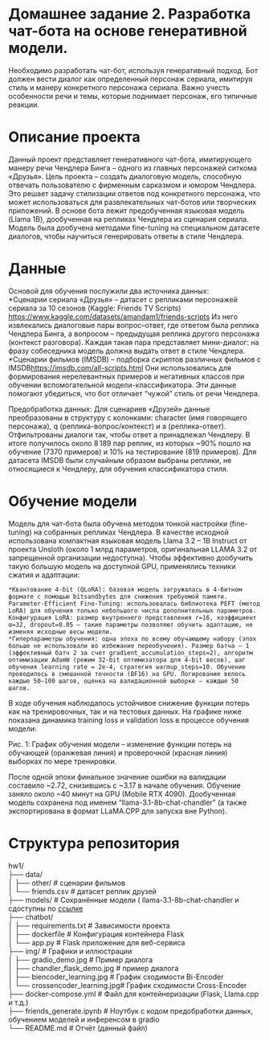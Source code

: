 # Домашнее задание 2. Разработка чат-бота на основе генеративной модели.

Необходимо разработать чат-бот, используя генеративный подход. Бот должен вести диалог как определенный персонаж сериала, имитируя стиль и манеру конкретного персонажа сериала. Важно учесть особенности речи и темы, которые поднимает персонаж, его типичные реакции.


# Описание проекта

Данный проект представляет генеративного чат-бота, имитирующего манеру речи Чендлера Бинга – одного из главных персонажей ситкома «Друзья». Цель проекта – создать диалоговую модель, способную отвечать пользователю с фирменным сарказмом и юмором Чендлера. Это решает задачу стилизации ответов под конкретного персонажа, что может использоваться для развлекательных чат-ботов или творческих приложений. В основе бота лежит предобученная языковая модель (Llama 1B), дообученная на репликах Чендлера из сценария сериала. Модель была дообучена методами fine-tuning на специальном датасете диалогов, чтобы научиться генерировать ответы в стиле Чендлера.

# Данные

Основой для обучения послужили два источника данных:  
    *Сценарии сериала «Друзья» – датасет с репликами персонажей сериала за 10 сезонов (Kaggle: Friends TV Scripts)​
    https://www.kaggle.com/datasets/amandam1/friends-scripts  Из него извлекались диалоговые пары вопрос–ответ, где ответом была реплика Чендлера Бинга, а вопросом – предыдущая реплика другого персонажа (контекст разговора). Каждая такая пара представляет мини-диалог: на фразу собеседника модель должна выдать ответ в стиле Чендлера.   
    *Сценарии фильмов (IMSDB) – подборка скриптов различных фильмов с IMSDB​ https://imsdb.com/all-scripts.html Они использовались для формирования нерелевантных примеров и негативных классов при обучении вспомогательной модели-классификатора. Эти данные помогают убедиться, что бот отличает “чужой” стиль от речи Чендлера.
    
Предобработка данных:  Для сценариев «Друзей» данные преобразованы в структуру с колонками: character (имя говорящего персонажа), q (реплика-вопрос/контекст) и a (реплика-ответ). Отфильтрованы диалоги так, чтобы ответ a принадлежал Чендлеру. В итоге получилось около 8 189 пар реплик, из которых ~90% пошло на обучение (7370 примеров) и 10% на тестирование (819 примеров).  Для датасета IMSDB были случайным образом выбраны реплики, не относящиеся к Чендлеру, для обучения классификатора стиля.


# Обучение модели

Модель для чат-бота была обучена методом тонкой настройки (fine-tuning) на собранных репликах Чендлера. В качестве исходной использована компактная языковая модель Llama 3.2 – 1B Instruct от проекта Unsloth (около 1 млрд параметров, оригинальная LLAMA 3.2 от запрещенной организации недоступна). Чтобы эффективно дообучить такую большую модель на доступной GPU, применялись техники сжатия и адаптации:

    *Квантование 4-bit (QLoRA): базовая модель загружалась в 4-битном формате с помощью bitsandbytes для снижения требуемой памяти.
    Parameter-Efficient Fine-Tuning: использовалась библиотека PEFT (метод LoRA) для обучения только небольшого числа дополнительных параметров. Конфигурация LoRA: размер внутреннего представления r=16, коэффициент α=32, dropout=0.05 – такие параметры позволяют обучить адаптацию, не изменяя исходные весы модели.
    *Гиперпараметры обучения: одна эпоха по всему обучающему набору (эпох больше не использовали во избежание переобучения). Размер батча – 1 (эффективный батч 2 за счет gradient_accumulation_steps=2), алгоритм оптимизации AdamW (режим 32-bit оптимизатора для 4-bit весов), шаг обучения learning rate = 2e-4, стратегия warmup_steps=10. Обучение проводилось в смешанной точности (BF16) на GPU. Логирование велось каждые 50–100 шагов, оценка на валидационной выборке – каждые 50 шагов.

В ходе обучения наблюдалось устойчивое снижение функции потерь как на тренировочных, так и на тестовых данных. На графике ниже показана динамика training loss и validation loss в процессе обучения модели:

Рис. 1: График обучения модели – изменение функции потерь на обучающей (оранжевая линия) и проверочной (красная линия) выборках по мере тренировки.

После одной эпохи финальное значение ошибки на валидации составило ~2.72, снизившись с ~3.17 в начале обучения. Обучение заняло около ~40 минут на GPU (Mobile RTX 4090). Дообученная модель сохранена под именем “llama-3.1-8b-chat-chandler” (а также экспортирована в формат LLaMA.CPP для запуска вне Python).
# Структура репозитория

hw1/   
├── data/    
│ ├── other/ # сценарии фильмов    
│ └── friends.csv  # датасет реплик друзей   
├── models/ # Сохранённые модели ( llama-3.1-8b-chat-chandler и cдоступны по [ссылке](https://disk.yandex.ru/d/WigCN0l2PrsCGg)   
├── chatbot/   
│ ├── requirements.txt # Зависимости проекта   
│ ├── dockerfile # Конфигурация контейнера Flask  
│ └── app.py # Flask приложение для веб-сервиса   
├── img/ # Графики и иллюстрации   
│ ├── gradio_demo.jpg # Пример диалога  
│ ├── chandler_flask_demo.jpg # пример диалога   
│ ├── biencoder_learning.jpg # График сходимости Bi-Encoder   
│ └── crossencoder_learning.jpg# График сходимости Cross-Encoder    
├── docker-compose.yml # Файл для контейнеризации (Flask, Llama.cpp и т.д.)    
├── friends_generate.ipynb # Ноутбук с кодом предобработки данных, обучением моделей и инференсом в gradio   
└── README.md # Отчёт (данный файл)   

